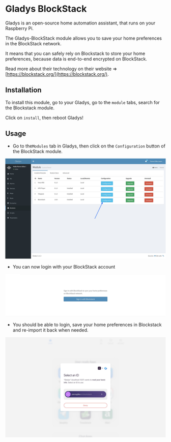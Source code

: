 # Gladys BlockStack

Gladys is an open-source home automation assistant, that runs on your Raspberry Pi.

The Gladys-BlockStack module allows you to save your home preferences in the BlockStack network.

It means that you can safely rely on Blockstack to store your home preferences, because data is end-to-end encrypted on BlockStack.

Read more about their technology on their website => [https://blockstack.org/](https://blockstack.org/).

## Installation

To install this module, go to your Gladys, go to the `module` tabs, search for the Blockstack module.

Click on `install`, then reboot Gladys!

## Usage

- Go to the`Modules` tab in Gladys, then click on the `Configuration` button of the BlockStack module. 


![Configuration Step 1 Blockstack Gladys](screenshots/step-1.jpg)

- You can now login with your BlockStack account

![Configuration Step 2 Blockstack Gladys](screenshots/step-2.jpg)

- You should be able to login, save your home preferences in Blockstack and re-import it back when needed.

![Configuration Step 3 Blockstack Gladys](screenshots/step-3.jpg)
